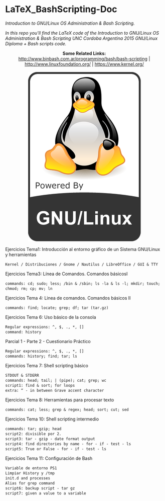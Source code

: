 # LaTeX_BashScripting-Doc
*_Introduction to GNU/Linux OS Administration &amp; Bash Scripting._*

*In this repo you'll find the LaTeX code of the Introduction to GNU/Linux OS Administration &amp; Bash Scripting UNC Cordoba Argentina 2015 GNU/Linux Diploma + Bash scripts code.*

<p align="center">
  <b>Some Related Links:</b><br>
  <a href="#">http://www.binbash.com.ar/programming/bash/bash-scripting</a> |
  <a href="#">http://www.linuxfoundation.org/</a> |
  <a href="#">https://www.kernel.org/</a>
  <br><br>
  <img src="https://github.com/exequielrafaela/LaTeX_BashScripting-Doc/blob/master/Figuras/linux_negro_blanco.png">
</p>

Ejercicios Tema1: Introducción al entorno gráfico de un Sistema GNU/Linux y herramientas
	
	Kernel / Distribuciones / Gnome / Nautilus / LibreOffice / GUI & TTY

Ejercicios Tema3: Línea de Comandos. Comandos básicosI 
	
	commands: cd; sudo; less; /bin & /sbin; ls -la & ls -l; mkdir; touch; chmod; rm; cp; mv; ln 

Ejercicios Tema 4: Linea de comandos. Comandos básicos II 
	
	commands: find; locate; grep; df; tar (tar.gz)

Ejercicios Tema 6: Uso básico de la consola 
	
	Regular expressions: ^, $, ., *, []
	command: history

Parcial 1 - Parte 2 - Cuestionario Práctico
	
	Regular expressions: ^, $, ., *, []
	commands: history; find; tar; ls

Ejercicios Tema 7: Shell scripting básico
	
	STDOUT & STDERR
	commands: head; tail; | (pipe); cat; grep; wc
	script1: find & sort; for loops
	extra: “ - in between Grave accent character 

Ejercicios Tema 8: Herramientas para procesar texto
	
	commands: cat; less; grep & regex; head; sort; cut; sed

Ejercicios Tema 10: Shell scripting intermedio
	
	commands: tar; gzip; head
	script2: divisible por 2.
	script3: tar - gzip - date format output
	script4: find directories by name - for - if - test - ls
	script5: True or False - for - if - test - ls
	
Ejercicios Tema 11: Configuración de Bash

	Variable de entorno PS1
	Limpiar History y /tmp
	init.d and processes
	Alias for grep command
	script6: backup script - tar gz
	script7: given a value to a variable
